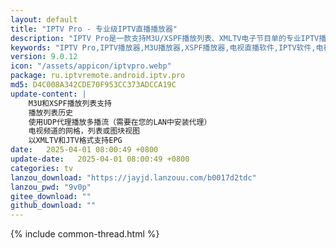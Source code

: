 ```yaml
---
layout: default
title: "IPTV Pro - 专业级IPTV直播播放器"
description: "IPTV Pro是一款支持M3U/XSPF播放列表、XMLTV电子节目单的专业IPTV播放器，支持UDP代理播放和多种频道视图显示"
keywords: "IPTV Pro,IPTV播放器,M3U播放器,XSPF播放器,电视直播软件,IPTV软件,电视节目单,UDP直播"
version: 9.0.12
icon: "/assets/appicon/iptvpro.webp"
package: ru.iptvremote.android.iptv.pro
md5: D4C008A342CDE70F953CC373ADCCA19C
update-content: |
    M3U和XSPF播放列表支持
    播放列表历史
    使用UDP代理播放多播流（需要在您的LAN中安装代理）
    电视频道的网格，列表或图块视图
    以XMLTV和JTV格式支持EPG
date:   2025-04-01 08:00:49 +0800
update-date:   2025-04-01 08:00:49 +0800
categories: tv
lanzou_download: "https://jayjd.lanzouu.com/b0017d2tdc"
lanzou_pwd: "9v0p"
gitee_download: ""
github_download: ""
---
```

{% include common-thread.html %}